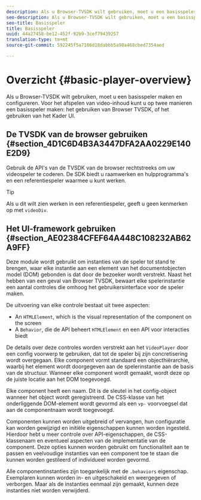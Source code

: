 ```yaml
---
description: Als u Browser-TVSDK wilt gebruiken, moet u een basisspeler maken en configureren. Voor het afspelen van video-inhoud kunt u op twee manieren een basisspeler maken met de Browser-TVSDK of het UI-framework.
seo-description: Als u Browser-TVSDK wilt gebruiken, moet u een basisspeler maken en configureren. Voor het afspelen van video-inhoud kunt u op twee manieren een basisspeler maken met de Browser-TVSDK of het UI-framework.
seo-title: Basisspeler
title: Basisspeler
uuid: 44a27458-be12-452f-92b9-3cef79439257
translation-type: tm+mt
source-git-commit: 592245f5a7186d18dabbb5a98a468cbed7354aed

---
```



# Overzicht {#basic-player-overview}

Als u Browser-TVSDK wilt gebruiken, moet u een basisspeler maken en configureren. Voor het afspelen van video-inhoud kunt u op twee manieren een basisspeler maken: het gebruiken van Browser TVSDK, of het gebruiken van het Kader UI.

## De TVSDK van de browser gebruiken {#section_4D1C6D4B3A3447DFA2AA0229E140E2D9}

Gebruik de API&#39;s van de TVSDK van de browser rechtstreeks om uw videospeler te coderen. De SDK biedt u raamwerken en hulpprogramma&#39;s en een referentiespeler waarmee u kunt werken.

>[!TIP]
>
>Als u dit wilt zien werken in een referentiespeler, geeft u geen kenmerken op met `videoDiv`.

## Het UI-framework gebruiken {#section_AE02384CFEF64A448C108232AB62A9FF}

Deze module wordt gebruikt om instanties van de speler tot stand te brengen, waar elke instantie aan een element van het documentobjecten model (DOM) gebonden is dat door de bezoeker wordt verstrekt. Naast het hebben van een geval van Browser TVSDK, bewaart elke spelerinstantie een aantal controles die omhoog het gebruikersinterface voor de speler maken.

De uitvoering van elke controle bestaat uit twee aspecten:

* An `HTMLElement`, which is the visual representation of the component on the screen
* A `Behavior`, die de API beheert `HTMLElement` en een API voor interacties biedt

De details over deze controles worden verstrekt aan het `VideoPlayer` door een config voorwerp te gebruiken, dat tot de speler bij zijn concretisering wordt overgegaan. Elke component vormt standaard een objecthiërarchie, waarbij het element wordt doorgegeven aan de spelerinstantie aan de basis van de structuur. Wanneer elke component wordt gemaakt, wordt deze op de juiste locatie aan het DOM toegevoegd.

Elke component heeft een naam. Dit is de sleutel in het config-object wanneer het object wordt geregistreerd. De CSS-klasse van het onderliggende DOM-element wordt gevormd als een `vp-` voorvoegsel dat aan de componentnaam wordt toegevoegd.

Componenten kunnen worden uitgebreid of vervangen, hun configuratie kan worden gewijzigd en initiële eigenschappen kunnen worden ingesteld. Hierdoor hebt u meer controle over API-eigenschappen, de CSS-klassenaam en eventueel aspecten van de implementatie van de component. Deze opties kunnen worden gebruikt om functionaliteit aan te passen en veelvoudige instanties van een component toe te staan die kunnen worden gestileerd of individueel worden gevormd.

Alle componentinstanties zijn toegankelijk met de `.behaviors` eigenschap. Exemplaren kunnen worden in- en uitgeschakeld en weergegeven of verborgen. Maar als de instanties eenmaal zijn gemaakt, kunnen deze instanties niet worden verwijderd.
